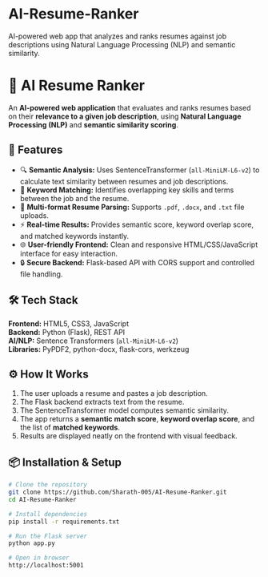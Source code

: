 # AI-Resume-Ranker
AI-powered web app that analyzes and ranks resumes against job descriptions using Natural Language Processing (NLP) and semantic similarity.

# 🧠 AI Resume Ranker

An **AI-powered web application** that evaluates and ranks resumes based on their **relevance to a given job description**, using **Natural Language Processing (NLP)** and **semantic similarity scoring**.

## 🚀 Features
- 🔍 **Semantic Analysis:** Uses SentenceTransformer (`all-MiniLM-L6-v2`) to calculate text similarity between resumes and job descriptions.  
- 🧩 **Keyword Matching:** Identifies overlapping key skills and terms between the job and the resume.  
- 📄 **Multi-format Resume Parsing:** Supports `.pdf`, `.docx`, and `.txt` file uploads.  
- ⚡ **Real-time Results:** Provides semantic score, keyword overlap score, and matched keywords instantly.  
- 🌐 **User-friendly Frontend:** Clean and responsive HTML/CSS/JavaScript interface for easy interaction.  
- 🔒 **Secure Backend:** Flask-based API with CORS support and controlled file handling.

## 🛠️ Tech Stack
**Frontend:** HTML5, CSS3, JavaScript  
**Backend:** Python (Flask), REST API  
**AI/NLP:** Sentence Transformers (`all-MiniLM-L6-v2`)  
**Libraries:** PyPDF2, python-docx, flask-cors, werkzeug  

## ⚙️ How It Works
1. The user uploads a resume and pastes a job description.  
2. The Flask backend extracts text from the resume.  
3. The SentenceTransformer model computes semantic similarity.  
4. The app returns a **semantic match score**, **keyword overlap score**, and the list of **matched keywords**.  
5. Results are displayed neatly on the frontend with visual feedback.  

## 📦 Installation & Setup
```bash
# Clone the repository
git clone https://github.com/Sharath-005/AI-Resume-Ranker.git
cd AI-Resume-Ranker

# Install dependencies
pip install -r requirements.txt

# Run the Flask server
python app.py

# Open in browser
http://localhost:5001
